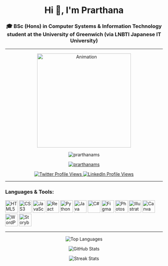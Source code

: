 <h1 align="center">Hi 👋, I'm Prarthana</h1>
<h3 align="center">🎓 BSc (Hons) in Computer Systems & Information Technology student at the University of Greenwich (via LNBTI Japanese IT University)</h3>

---
<p align="center">
  <img src="YOUR_GIF_URL_HERE" alt="Animation" width="300"/>
</p>



<p align="center">
  <img src="https://komarev.com/ghpvc/?username=prarthanams&label=Profile%20views&color=ffffff&style=flat" alt="prarthanams" />
</p>

<p align="center">
  <a href="https://github.com/ryo-ma/github-profile-trophy">
    <img src="https://github-profile-trophy.vercel.app/?username=prarthanams&theme=gruvbox&column=7" alt="prarthanams" />
  </a>
</p>

<p align="center">
  <a href="https://twitter.com/prarthanams" target="_blank">
    <img src="https://komarev.com/ghpvc/?username=prarthanams&label=Twitter%20Profile%20Views&color=0e75b6&style=flat" alt="Twitter Profile Views" />
  </a>
  <a href="https://linkedin.com/in/prarthanams" target="_blank">
    <img src="https://komarev.com/ghpvc/?username=prarthanams&label=LinkedIn%20Profile%20Views&color=0e75b6&style=flat" alt="LinkedIn Profile Views" />
  </a>
</p>

---

<h3 align="left">Languages & Tools:</h3>
<p align="left">
  <img src="https://cdn.jsdelivr.net/gh/devicons/devicon/icons/html5/html5-original.svg" alt="HTML5" width="40" height="40"/>
  <img src="https://cdn.jsdelivr.net/gh/devicons/devicon/icons/css3/css3-original.svg" alt="CSS3" width="40" height="40"/>
  <img src="https://cdn.jsdelivr.net/gh/devicons/devicon/icons/javascript/javascript-original.svg" alt="JavaScript" width="40" height="40"/>
  <img src="https://cdn.jsdelivr.net/gh/devicons/devicon/icons/react/react-original.svg" alt="React" width="40" height="40"/>
  <img src="https://cdn.jsdelivr.net/gh/devicons/devicon/icons/python/python-original.svg" alt="Python" width="40" height="40"/>
  <img src="https://cdn.jsdelivr.net/gh/devicons/devicon/icons/java/java-original.svg" alt="Java" width="40" height="40"/>
  <img src="https://cdn.jsdelivr.net/gh/devicons/devicon/icons/csharp/csharp-original.svg" alt="C#" width="40" height="40"/>
  <img src="https://cdn.jsdelivr.net/gh/devicons/devicon/icons/figma/figma-original.svg" alt="Figma" width="40" height="40"/>
  <img src="https://cdn.jsdelivr.net/gh/devicons/devicon/icons/photoshop/photoshop-plain.svg" alt="Photoshop" width="40" height="40"/>
  <img src="https://cdn.jsdelivr.net/gh/devicons/devicon/icons/illustrator/illustrator-plain.svg" alt="Illustrator" width="40" height="40"/>
  <img src="https://cdn.jsdelivr.net/gh/devicons/devicon/icons/canva/canva-original.svg" alt="Canva" width="40" height="40"/>
  <img src="https://cdn.jsdelivr.net/gh/devicons/devicon/icons/wordpress/wordpress-plain.svg" alt="WordPress" width="40" height="40"/>
  <img src="https://cdn.jsdelivr.net/gh/devicons/devicon/icons/storybook/storybook-original.svg" alt="Storybook" width="40" height="40"/>
</p>

---

<p align="center">
  <img src="https://github-readme-stats.vercel.app/api/top-langs/?username=prarthanams&layout=compact&theme=dark" alt="Top Languages" />
</p>

<p align="center">
  <img src="https://github-readme-stats.vercel.app/api?username=prarthanams&show_icons=true&theme=dark" alt="GitHub Stats" />
</p>

<p align="center">
  <img src="https://github-readme-streak-stats.herokuapp.com/?user=prarthanams&theme=dark" alt="Streak Stats" />
</p>


